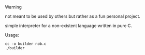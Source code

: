 > [!WARNING]
> not meant to be used by others but rather as a fun personal project.

simple interpreter for a non-existent language written in pure C. 

Usage:
```
cc -o builder nob.c
./builder
```
